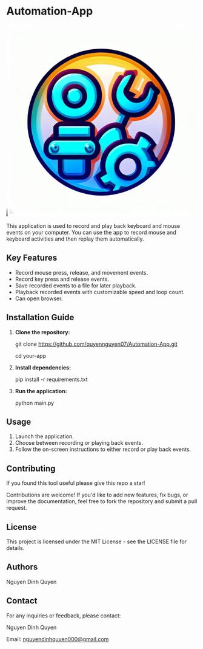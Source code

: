 # Automation-App

![App Icon](image/icon_auto.ico)

This application is used to record and play back keyboard and mouse events on your computer. You can use the app to record mouse and keyboard activities and then replay them automatically.

## Key Features

- Record mouse press, release, and movement events.
- Record key press and release events.
- Save recorded events to a file for later playback.
- Playback recorded events with customizable speed and loop count.
- Can open browser.

## Installation Guide

1. **Clone the repository:**

   git clone https://github.com/quyennguyen07/Automation-App.git
   
   cd your-app

3. **Install dependencies:**

    pip install -r requirements.txt

4. **Run the application:**

    python main.py

## Usage

1. Launch the application.
2. Choose between recording or playing back events.
3. Follow the on-screen instructions to either record or play back events.

## Contributing
If you found this tool useful please give this repo a star!

Contributions are welcome! If you'd like to add new features, fix bugs, or improve the documentation, feel free to fork the repository and submit a pull request.

## License

This project is licensed under the MIT License - see the LICENSE file for details.

## Authors

Nguyen Dinh Quyen

## Contact
For any inquiries or feedback, please contact:

Nguyen Dinh Quyen

Email: nguyendinhquyen000@gmail.com
